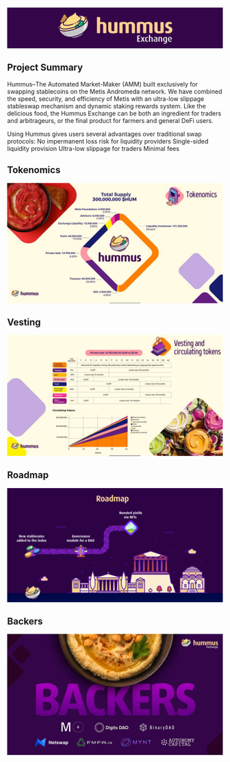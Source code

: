 ![Banner](https://raw.githubusercontent.com/Netswap/launchpad-resources/master/v2/0x9520db998a3db6dfac2abffde5c619f2ba94ed92/static/images/banner.png)

## Project Summary

Hummus–The Automated Market-Maker (AMM) built exclusively for swapping stablecoins on the Metis Andromeda network. We have combined the speed, security, and efficiency of Metis with an ultra-low slippage stableswap mechanism and dynamic staking rewards system.
Like the delicious food, the Hummus Exchange can be both an ingredient for traders and arbitrageurs, or the final product for farmers and general DeFi users.

Using Hummus gives users several advantages over traditional swap protocols:
No impermanent loss risk for liquidity providers
Single-sided liquidity provision
Ultra-low slippage for traders
Minimal fees

## Tokenomics

![Tokenomics](https://raw.githubusercontent.com/Netswap/launchpad-resources/master/v2/0x9520db998a3db6dfac2abffde5c619f2ba94ed92/static/images/tokenomics.png)

## Vesting

![Vesting](https://raw.githubusercontent.com/Netswap/launchpad-resources/master/v2/0x9520db998a3db6dfac2abffde5c619f2ba94ed92/static/images/vesting.png)

## Roadmap

![Roadmap](https://raw.githubusercontent.com/Netswap/launchpad-resources/master/v2/0x9520db998a3db6dfac2abffde5c619f2ba94ed92/static/images/roadmap.png)

## Backers

![Backers](https://raw.githubusercontent.com/Netswap/launchpad-resources/master/v2/0x9520db998a3db6dfac2abffde5c619f2ba94ed92/static/images/backers.png)
